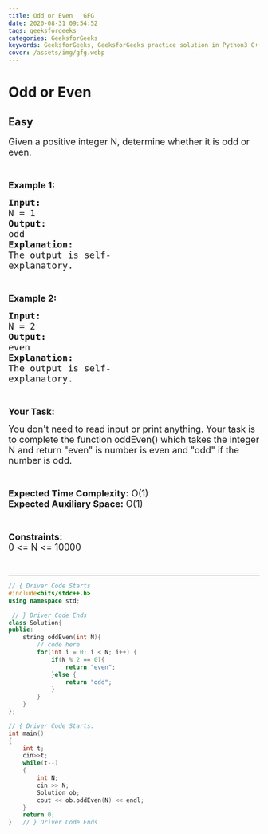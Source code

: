 ```yaml
---
title: Odd or Even   GFG
date: 2020-08-31 09:54:52
tags: geeksforgeeks
categories: GeeksforGeeks
keywords: GeeksforGeeks, GeeksforGeeks practice solution in Python3 C++ Java, Odd or Even - GFG solution
cover: /assets/img/gfg.webp
---
```



# Odd or Even
## Easy
<div class="problem-statement">
                <p></p><p><span style="font-size:18px">Given a positive integer N, determine whether it is odd or even.</span></p>

<p>&nbsp;</p>

<p><strong><span style="font-size:18px">Example 1:</span></strong></p>

<pre><strong><span style="font-size:18px">Input:</span></strong>
<span style="font-size:18px">N = 1</span>
<strong><span style="font-size:18px">Output:</span></strong>
<span style="font-size:18px">odd</span>
<strong><span style="font-size:18px">Explanation:</span></strong>
<span style="font-size:18px">The output is self-</span>
<span style="font-size:18px">explanatory.</span></pre>

<p>&nbsp;</p>

<p><strong><span style="font-size:18px">Example 2:</span></strong></p>

<pre><strong><span style="font-size:18px">Input:</span></strong>
<span style="font-size:18px">N = 2</span>
<strong><span style="font-size:18px">Output:</span></strong>
<span style="font-size:18px">even</span>
<strong><span style="font-size:18px">Explanation:</span></strong>
<span style="font-size:18px">The output is self-</span>
<span style="font-size:18px">explanatory.</span></pre>

<p>&nbsp;</p>

<p><strong><span style="font-size:18px">Your Task:</span></strong></p>

<p><span style="font-size:18px">You don't need to read input or print anything. Your task is to complete the function oddEven() which takes the integer N and return "even" is number is even and "odd" if the number is odd.</span></p>

<p>&nbsp;</p>

<p><span style="font-size:18px"><strong>Expected Time Complexity:</strong> O(1)<br>
<strong>Expected Auxiliary Space:</strong> O(1)</span></p>

<p>&nbsp;</p>

<p><span style="font-size:18px"><strong>Constraints:</strong><br>
0 &lt;= N &lt;= 10000</span></p>

<p>&nbsp;</p>
 <p></p>
            </div>

---




```cpp
// { Driver Code Starts
#include<bits/stdc++.h> 
using namespace std; 

 // } Driver Code Ends
class Solution{   
public:
    string oddEven(int N){
        // code here 
        for(int i = 0; i < N; i++) {
            if(N % 2 == 0){
                return "even";
            }else {
                return "odd";
            }
        }
    }
};

// { Driver Code Starts.
int main() 
{ 
    int t;
    cin>>t;
    while(t--)
    {
        int N;
        cin >> N;
        Solution ob;
        cout << ob.oddEven(N) << endl;
    }
    return 0; 
}   // } Driver Code Ends
```
